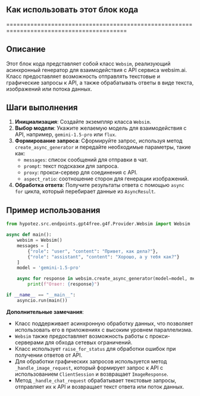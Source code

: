 ## Как использовать этот блок кода
=========================================================================================

Описание
-------------------------
Этот блок кода представляет собой класс `Websim`, реализующий асинхронный генератор для взаимодействия с API сервиса websim.ai. Класс предоставляет возможность отправлять текстовые и графические запросы к API, а также обрабатывать ответы в виде текста, изображений или потока данных.

Шаги выполнения
-------------------------
1. **Инициализация**: Создайте экземпляр класса `Websim`. 
2. **Выбор модели**: Укажите желаемую модель для взаимодействия с API, например, `gemini-1.5-pro` или `flux`.
3. **Формирование запроса**: Сформируйте запрос, используя метод `create_async_generator` и передайте необходимые параметры, такие как:
    - `messages`: список сообщений для отправки в чат.
    - `prompt`: текст подсказки для запроса.
    - `proxy`: прокси-сервер для соединения с API.
    - `aspect_ratio`: соотношение сторон для генерации изображений.
4. **Обработка ответа**: Получите результаты ответа с помощью `async for` цикла, который перебирает данные из `AsyncResult`.

Пример использования
-------------------------

```python
from hypotez.src.endpoints.gpt4free.g4f.Provider.Websim import Websim

async def main():
    websim = Websim()
    messages = [
        {"role": "user", "content": "Привет, как дела?"},
        {"role": "assistant", "content": "Хорошо, а у тебя как?"}
    ]
    model = 'gemini-1.5-pro'

    async for response in websim.create_async_generator(model=model, messages=messages):
        print(f"Ответ: {response}")

if __name__ == "__main__":
    asyncio.run(main())
```

**Дополнительные замечания**:

- Класс поддерживает асинхронную обработку данных, что позволяет использовать его в приложениях с высоким уровнем параллелизма.
- `Websim` также предоставляет возможность работы с прокси-серверами для обхода сетевых ограничений.
- Класс использует `raise_for_status` для обработки ошибок при получении ответов от API.
- Для обработки графических запросов используется метод `_handle_image_request`, который формирует запрос к API с использованием `ClientSession` и возвращает `ImageResponse`.
- Метод `_handle_chat_request` обрабатывает текстовые запросы, отправляет их к API и возвращает текст ответа или поток данных.